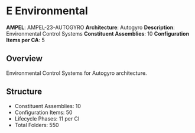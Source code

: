 # E Environmental

**AMPEL**: AMPEL-23-AUTOGYRO
**Architecture**: Autogyro
**Description**: Environmental Control Systems
**Constituent Assemblies**: 10
**Configuration Items per CA**: 5

## Overview
Environmental Control Systems for Autogyro architecture.

## Structure
- Constituent Assemblies: 10
- Configuration Items: 50
- Lifecycle Phases: 11 per CI
- Total Folders: 550
